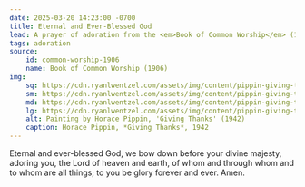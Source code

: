 ```yaml
---
date: 2025-03-20 14:23:00 -0700
title: Eternal and Ever-Blessed God
lead: A prayer of adoration from the <em>Book of Common Worship</em> (1906)
tags: adoration
source:
    id: common-worship-1906
    name: Book of Common Worship (1906)
img:
    sq: https://cdn.ryanlwentzel.com/assets/img/content/pippin-giving-thanks-sq.webp
    sm: https://cdn.ryanlwentzel.com/assets/img/content/pippin-giving-thanks-sm.webp
    md: https://cdn.ryanlwentzel.com/assets/img/content/pippin-giving-thanks-md.webp
    lg: https://cdn.ryanlwentzel.com/assets/img/content/pippin-giving-thanks-lg.webp
    alt: Painting by Horace Pippin, 'Giving Thanks' (1942)
    caption: Horace Pippin, *Giving Thanks*, 1942
---
```

Eternal and ever-blessed God, we bow down before your divine majesty, adoring you, the Lord of heaven and earth, of whom and through whom and to whom are all things; to you be glory forever and ever. Amen.
